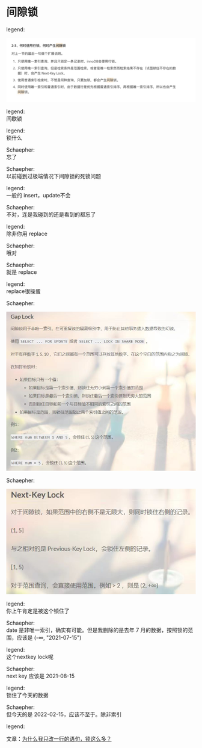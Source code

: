 # 间隙锁


legend:  

![](./img/1.jpg)

legend:  
间歇锁

legend:  
锁什么

Schaepher:  
忘了

Schaepher:  
以前碰到过极端情况下间隙锁的死锁问题

legend:  
一般的 insert，update不会

Schaepher:  
不对，连是我碰到的还是看到的都忘了

legend:  
除非你用 replace

Schaepher:  
哦对

Schaepher:  
就是 replace

legend:  
replace很操蛋

Schaepher:  

![](./img/2.jpg)

Schaepher:  

![](./img/3.jpg)

legend:  
你上午肯定是被这个锁住了

Schaepher:  
date 是非唯一索引，确实有可能。但是我删除的是去年 7 月的数据，按照锁的范围，应该是 (-∞, "2021-07-15")

legend:  
这个nextkey lock呢

Schaepher:  
next key 应该是 2021-08-15

legend:  
锁住了今天的数据

Schaepher:  
但今天的是 2022-02-15，应该不至于。除非索引

legend:  

文章：[为什么我只改一行的语句，锁这么多？](https://www.cnblogs.com/guixiangyyds/p/18414747)
